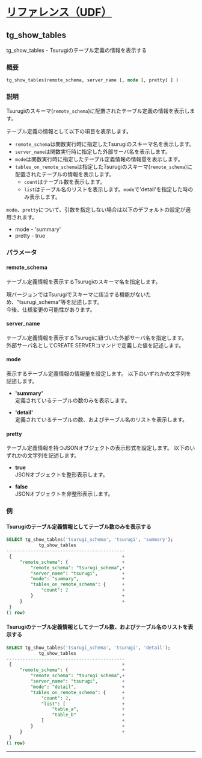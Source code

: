 # [リファレンス（UDF）](../udf_reference.md)

## tg_show_tables

tg_show_tables -  Tsurugiのテーブル定義の情報を表示する

### 概要

```sql
tg_show_tables(remote_schema, server_name [, mode [, pretty] ] )
```

### 説明
Tsurugiのスキーマ(`remote_schema`)に配置されたテーブル定義の情報を表示します。

テーブル定義の情報として以下の項目を表示します。

- `remote_schema`は関数実行時に指定したTsurugiのスキーマ名を表示します。
- `server_name`は関数実行時に指定した外部サーバ名を表示します。
- `mode`は関数実行時に指定したテーブル定義情報の情報量を表示します。  
- `tables_on_remote_schema`は指定したTsurugiのスキーマ(`remote_schema`)に配置されたテーブルの情報を表示します。
  - `count`はテーブル数を表示します。
  - `list`はテーブル名のリストを表示します。`mode`で'detail'を指定した時のみ表示します。

`mode`、`pretty`について、引数を指定しない場合は以下のデフォルトの設定が適用されます。
- mode - 'summary'
- pretty - true

### パラメータ
#### remote_schema
テーブル定義情報を表示するTsurugiのスキーマ名を指定します。 

現バージョンではTsurugiでスキーマに該当する機能がないため、"tsurugi_schema"等を記述します。  
今後、仕様変更の可能性があります。

#### server_name
テーブル定義情報を表示するTsurugiに紐づいた外部サーバ名を指定します。  
外部サーバ名としてCREATE SERVERコマンドで定義した値を記述します。


#### mode
表示するテーブル定義情報の情報量を設定します。
以下のいずれかの文字列を記述します。

- **'summary'**  
  定義されているテーブルの数のみを表示します。
  

- **'detail'**  
  定義されているテーブルの数、およびテーブル名のリストを表示します。

#### pretty
テーブル定義情報を持つJSONオブジェクトの表示形式を設定します。
以下のいずれかの文字列を記述します。

- **true**  
  JSONオブジェクトを整形表示します。
  
- **false**  
  JSONオブジェクトを非整形表示します。

### 例

#### Tsurugiのテーブル定義情報としてテーブル数のみを表示する

  ```sql
  SELECT tg_show_tables('tsurugi_schema', 'tsurugi', 'summary');
              tg_show_tables
  --------------------------------------------
   {                                         +
       "remote_schema": {                    +
           "remote_schema": "tsurugi_schema",+
           "server_name": "tsurugi",         +
           "mode": "summary",                +
           "tables_on_remote_schema": {      +
               "count": 2                    +
           }                                 +
       }                                     +
   }
  (1 row)
  ```

#### Tsurugiのテーブル定義情報としてテーブル数、およびテーブル名のリストを表示する

  ```sql
  SELECT tg_show_tables('tsurugi_schema', 'tsurugi', 'detail');
              tg_show_tables
  --------------------------------------------
   {                                         +
       "remote_schema": {                    +
           "remote_schema": "tsurugi_schema",+
           "server_name": "tsurugi",         +
           "mode": "detail",                 +
           "tables_on_remote_schema": {      +
               "count": 2,                   +
               "list": [                     +
                   "table_a",                +
                   "table_b"                 +
               ]                             +
           }                                 +
       }                                     +
   }
  (1 row)
  ```

---
